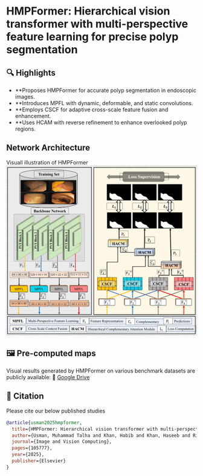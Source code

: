 # HMPFormer: Hierarchical vision transformer with multi-perspective feature learning for precise polyp segmentation

## 🔍 Highlights
- **Proposes HMPFormer for accurate polyp segmentation in endoscopic images.
- **Introduces MPFL with dynamic, deformable, and static convolutions.
- **Employs CSCF for adaptive cross-scale feature fusion and enhancement.
- **Uses HCAM with reverse refinement to enhance overlooked polyp regions.

## Network Architecture
Visuall illustration of HMPFormer
![HMPFormer Architecture](Network.png)


## 🖼️ Pre-computed maps
Visual results generated by HMPFormer on various benchmark datasets are publicly available:
📌 [Google Drive](https://drive.google.com/file/d/12bVWgFMRXCgM3g4FoX34Z8bBEWW7ajvp/view?usp=sharing)



## 📝 Citation
Please cite our below published studies
```bibtex
@article{usman2025hmpformer,
  title={HMPFormer: Hierarchical vision transformer with multi-perspective feature learning for precise polyp segmentation},
  author={Usman, Muhammad Talha and Khan, Habib and Khan, Haseeb and Rida, Imad and Zhu, Xianxun and Koo, JaKeoung},
  journal={Image and Vision Computing},
  pages={105777},
  year={2025},
  publisher={Elsevier}
}
```

